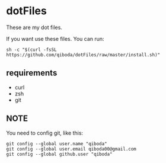 # dotFiles
These are my dot files.

If you want use these files. You can run:

    sh -c "$(curl -fsSL https://github.com/qiboda/dotFiles/raw/master/install.sh)"

requirements
------------

* curl
* zsh
* git 
    
NOTE
----

You need to config git, like this:

    git config --global user.name "qiboda"
    git config --global user.email qiboda00@gmail.com
    git config --global github.user "qiboda"
